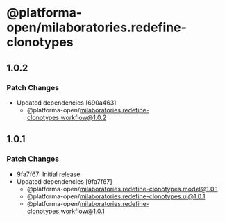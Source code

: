 # @platforma-open/milaboratories.redefine-clonotypes

## 1.0.2

### Patch Changes

- Updated dependencies [690a463]
  - @platforma-open/milaboratories.redefine-clonotypes.workflow@1.0.2

## 1.0.1

### Patch Changes

- 9fa7f67: Initial release
- Updated dependencies [9fa7f67]
  - @platforma-open/milaboratories.redefine-clonotypes.model@1.0.1
  - @platforma-open/milaboratories.redefine-clonotypes.ui@1.0.1
  - @platforma-open/milaboratories.redefine-clonotypes.workflow@1.0.1

